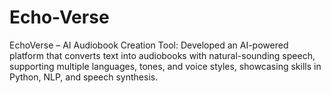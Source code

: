 # Echo-Verse
EchoVerse – AI Audiobook Creation Tool: Developed an AI-powered platform that converts text into audiobooks with natural-sounding speech, supporting multiple languages, tones, and voice styles, showcasing skills in Python, NLP, and speech synthesis.
